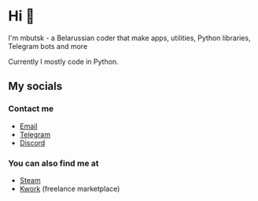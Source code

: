 # Hi 🫡

I'm mbutsk - a Belarussian coder that make apps, utilities, Python libraries, Telegram bots and more

Currently I mostly code in Python.

## My socials

### Contact me

- [Email](mailto:mbutsk@icloud.com)
- [Telegram](t.me/@HomyakHomyak)
- [Discord](discord.com/users/558214919405830151)

### You can also find me at

- [Steam](https://steamcommunity.com/id/mbutsk/)
- [Kwork](https://kwork.ru/user/mbutsk?ref=15722588) (freelance marketplace)
